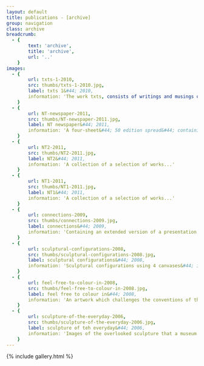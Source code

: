 ```yaml
---
layout: default
title: publications - [archive]
group: navigation
class: archive
breadcrumb:
  - {
  		text: 'archive',
  		title: 'archive',
  		url: '..'
	}
images:
  - {
		url: txts-1-2010, 
		src: thumbs/txts-1-2010.jpg,
		label: txts 1&#44; 2010,
		information: 'The work txts, consists of writings and musings on art: an artist’s working diary of thoughts and ideas...'
	}
  - {
		url: NT-newspaper-2011, 
		src: thumbs/NT-newspaper-2011.jpg,
		label: NT newspaper&#44; 2011,
		information: 'A four-sheet&#44; 50 edition spread&#44; containing extracts from the publication "txts1"&#44; selected images and other writings...'
	}
  - {
		url: NT2-2011, 
		src: thumbs/NT2-2011.jpg,
		label: NT2&#44; 2011,
		information: 'A collection of a selection of works...'
	}
  - {
		url: NT1-2011, 
		src: thumbs/NT1-2011.jpg,
		label: NT1&#44; 2011,
		information: 'A collection of a selection of works...'
	}
  - {
		url: connections-2009, 
		src: thumbs/connections-2009.jpg,
		label: connections&#44; 2009,
		information: 'Containing an extended version of a presentation given in March 2009...'
	}
  - {
		url: sculptural-configurations-2008, 
		src: thumbs/sculptural-configurations-2008.jpg,
		label: sculptural configurations&#44; 2008,
		information: 'Sculptural configurations using 4 canvases&#44; is an artwork which not only expands on the examination of the canvas as sculpture...'
	}
  - {
		url: feel-free-to-colour-in-2008, 
		src: thumbs/feel-free-to-colour-in-2008.jpg,
		label: feel free to colour in&#44; 2008,
		information: 'An artwork which challenges the conventions of the art institutions by breaking the unwritten ‘etiquette’ of gallery and exhibition spaces...'
	}
  - {
		url: sculpture-of-the-everyday-2006, 
		src: thumbs/sculpture-of-the-everyday-2006.jpg,
		label: sculpture of teh everyday&#44; 2006,
		information: 'Images of the overlooked sculpture that a museum may have to offer&#44; form the basis of this collection of photographs...'
	}
---
```


{% include gallery.html %}
